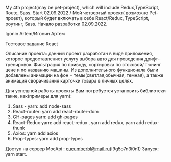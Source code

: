 My 4th project(may be pet-project), which will include Redux,TypeScript, Route, Sass. Start 02.09.2022 / Мой четвертый проект( возможно Pet-проект), который будет включать в себе React/Redux, TypeScript, роутинг, Sass. Начало разработки 02.09.2022.

Igonin Artem/Игонин Артем

Тестовое задание React

Описание проекта: данный проект разработан в виде приложения, которое предоставлениет услугу выбора авто для проведения дрифт-тренировок. Фильтрация по приводу, сортировка по стоковой/ тюнинг цене и по названию машины. Из дополнительного функционала были добавлены анимации на фон + темы(светлая,обычная, темная), а также анимация сворачивания карточки товара в личных целях.

Для успешной работы проекты Вам потребуется установить библиотеки такие, как(примеры для yarn):
1. Sass - yarn: add node-sass
2. React-router: yarn add react-router-dom
3. GH-pages yarn: add gh-pages
4. React-Redux yarn: add react-redux , yarn add redux, yarn add redux-thunk 
5. Axios: yarn add axios
6. Prop-types: yarn add prop-types

Доступ на сервер MocApi : cucumberbl@mail.ru(I9g5o7n3i0n1)
Запуск: yarn start.

